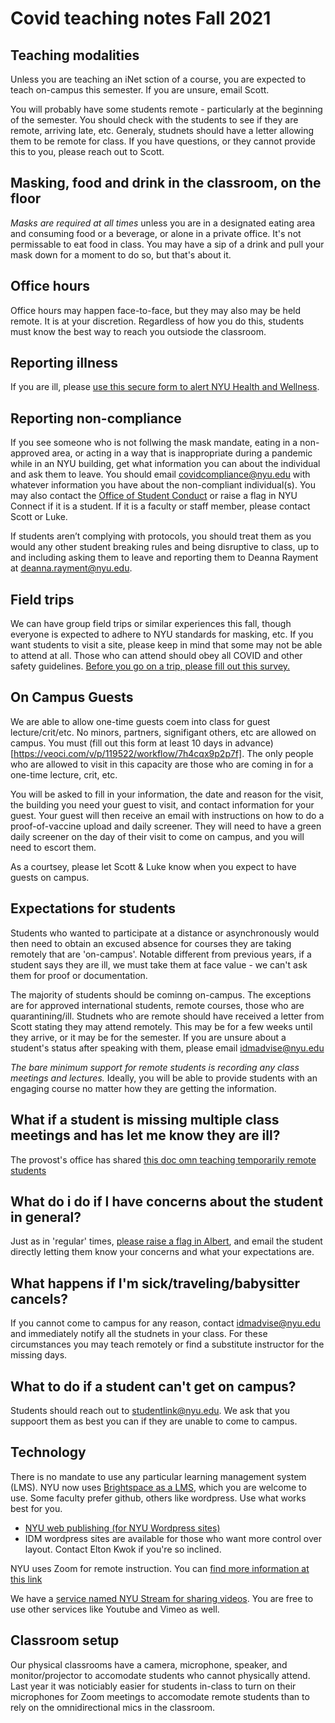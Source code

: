 # Covid teaching notes Fall 2021

## Teaching modalities
Unless you are teaching an iNet sction of a course, you are expected to teach on-campus this semester. If you are unsure, email Scott.

You will probably have some students remote - particularly at the beginning of the semester. You should check with the students to see if they are remote, arriving late, etc. Generaly, studnets should have a letter allowing them to be remote for class. If you have questions, or they cannot provide this to you, please reach out to Scott.

## Masking, food and drink in the classroom, on the floor
_Masks are required at all times_ unless you are in a designated eating area and consuming food or a beverage, or alone in a private office. It's not permissable to eat food in class. You may have a sip of a drink and pull your mask down for a moment to do so, but that's about it.

## Office hours
Office hours may happen face-to-face, but they may also may be held remote. It is at your discretion. Regardless of how you do this, students must know the best way to reach you outsiode the classroom.

## Reporting illness
If you are ill, please [use this secure form to alert NYU Health and Wellness](https://nyu.qualtrics.com/jfe/form/SV_bCvIk6DpqWeFsJT).

## Reporting non-compliance
If you see someone who is not follwing the mask mandate, eating in a non-approved area, or acting in a way that is inappropriate during a pandemic while in an NYU building, get what information you can about the individual and ask them to leave. You should email [covidcompliance@nyu.edu](mailto:covidcompliance@nyu.edu) with whatever information you have about the non-compliant individual(s). You may also contact the [Office of Student Conduct](mailto:student.conduct@nyu.edu) or raise a flag in NYU Connect if it is a student. If it is a faculty or staff member, please contact Scott or Luke.

If students aren’t complying with protocols, you should treat them as you would any other student breaking rules and being disruptive to class, up to and including asking them to leave and reporting them to Deanna Rayment at [deanna.rayment@nyu.edu](mailto:deanna.rayment@nyu.edu).

## Field trips
We can have group field trips or similar experiences this fall, though everyone is expected to adhere to NYU standards for masking, etc. If you want students to visit a site, please keep in mind that some may not be able to attend at all. Those who can attend should obey all COVID and other safety guidelines. [Before you go on a trip, please fill out this survey.](https://nyu.qualtrics.com/jfe/form/SV_a66iiwwTV2Ager4)

## On Campus Guests
We are able to allow one-time guests coem into class for guest lecture/crit/etc. No minors, partners, signifigant others, etc are allowed on campus.
You must (fill out this form at least 10 days in advance)[https://veoci.com/v/p/119522/workflow/7h4cqx9p2p7f]. The only people who are allowed to visit in this capacity are those who are coming in for a one-time lecture, crit, etc. 

You will be asked to fill in your information, the date and reason for the visit, the building you need your guest to visit, and contact information for your guest. Your guest will then receive an email with instructions on how to do a proof-of-vaccine upload and daily screener. They will need to have a green daily screener on the day of their visit to come on campus, and you will need to escort them.

As a courtsey, please let Scott & Luke know when you expect to have guests on campus.

## Expectations for students
Students who wanted to participate at a distance or asynchronously would then need to obtain an excused absence for courses they are taking remotely that are 'on-campus'. Notable different from previous years, if a student says they are ill, we must take them at face value - we can't ask them for proof or documentation.

The majority of students should be cominng on-campus. The exceptions are for approved international students, remote courses, those who are quarantining/ill. Studnets who are remote should have received a letter from Scott stating they may attend remotely. This may be for a few weeks until they arrive, or it may be for the semester. If you are unsure about a student's status after speaking with them, please email idmadvise@nyu.edu

*The bare minimum support for remote students is recording any class meetings and lectures.* Ideally, you will be able to provide students with an engaging course no matter how they are getting the information.

## What if a student is missing multiple class meetings and has let me know they are ill?
The provost's office has shared [this doc omn teaching temporarily remote students](https://docs.google.com/document/d/1L_YRVvzu1Eee46ngieEW135CqprlNsgv6rdNGVE9bi4/edit)

## What do i do if I have concerns about the student in general?
Just as in 'regular' times, [please raise a flag in Albert](grading/deficiency_notices.md), and email the student directly letting them know your concerns and what your expectations are. 

## What happens if I'm sick/traveling/babysitter cancels?
If you cannot come to campus for any reason, contact idmadvise@nyu.edu and immediately notify all the studnets in your class. For these circumstances you may teach remotely or find a substitute instructor for the missing days.

## What to do if a student can't get on campus?
Students should reach out to studentlink@nyu.edu. We ask that you suppoort them as best you can if they are unable to come to campus.

## Technology
There is no mandate to use any particular learning management system (LMS). NYU now uses [Brightspace as a LMS](https://brightspace.nyu.edu), which you are welcome to use. Some faculty prefer github, others like wordpress. Use what works best for you.

- [NYU web publishing (for NYU Wordpress sites)](https://wp.nyu.edu/create/) 
- IDM wordpress sites are available for those who want more control over layout. Contact Elton Kwok if you're so inclined.

NYU uses Zoom for remote instruction. You can [find more information at this link](https://www.nyu.edu/life/information-technology/communication-and-conferencing/meetings-chat-conferencing/nyu-zoom.html)

We have a [service named NYU Stream for sharing videos](https://www.nyu.edu/life/information-technology/instructional-technology-support/video-and-media-creation-presentation/nyu-stream.html). You are free to use other services like Youtube and Vimeo as well. 

## Classroom setup
Our physical classrooms have a camera, microphone, speaker, and monitor/projector to accomodate students who cannot physically attend. Last year it was noticiably easier for students in-class to turn on their microphones for Zoom meetings to accomodate remote students than to rely on the omnidirectional mics in the classroom.

